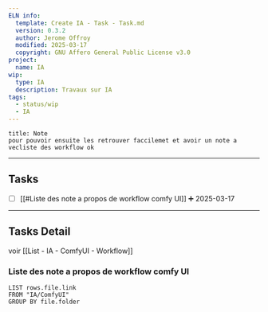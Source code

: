 ```yaml
---
ELN info:
  template: Create IA - Task - Task.md
  version: 0.3.2
  author: Jerome Offroy
  modified: 2025-03-17
  copyright: GNU Affero General Public License v3.0
project:
  name: IA
wip:
  type: IA
  description: Travaux sur IA
tags:
  - status/wip
  - IA
---
```


````ad-note
title: Note
pour pouvoir ensuite les retrouver faccilemet et avoir un note a vecliste des workflow ok 

````

---
## Tasks
- [ ] [[#Liste des note a propos de workflow comfy UI]] ➕ 2025-03-17

---

## Tasks Detail



voir [[List - IA - ComfyUI - Workflow]]
### Liste des note a propos de workflow comfy UI


```dataview
LIST rows.file.link
FROM "IA/ComfyUI"
GROUP BY file.folder
```

